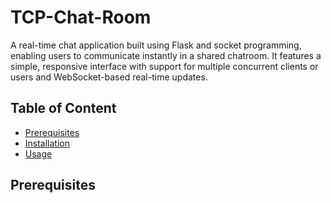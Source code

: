 # TCP-Chat-Room
A real-time chat application built using Flask and socket programming, enabling users to communicate instantly in a shared chatroom. It features a simple, responsive interface with support for multiple concurrent clients or users and WebSocket-based real-time updates.

## Table of Content

- [Prerequisites](#prerequisites)
- [Installation](#installation)
- [Usage](#usage)

## Prerequisites 
